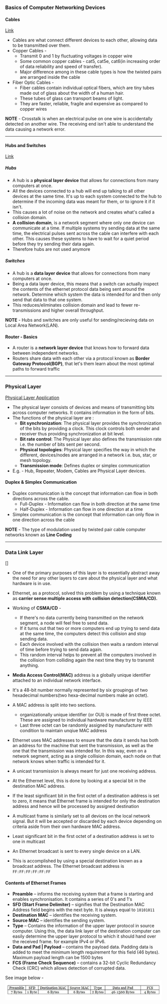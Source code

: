 ### Basics of Computer Networking Devices

#### Cables
[Link](https://www.coursera.org/learn/computer-networking/lecture/WAp4V/cables)

* Cables are what connect different devices to each other, allowing data to be transmitted over them. 
* Copper Cables - 
  * Transmit 0 and 1 by fluctuating voltages in copper wire
  * Some common copper cables - cat5, cat5e, cat6(in increasing order of data reliability and speed of transfer).
  * Major difference among in these cable types is how the twisted pairs are arranged inside the cable
* Fiber Optic Cables - 
  * Fiber cables contain individual optical fibers, which are tiny tubes made out of glass about the width of a human hair.
  * These tubes of glass can transport beams of light.
  * They are faster, reliable, fragile and expensive as compared to copper wires

**NOTE** - Crosstalk is when an electrical pulse on one wire is accidentally detected on another wire. The receiving end isn't able to understand the data causing a network error.

---

#### Hubs and Switches
[Link](https://www.coursera.org/learn/computer-networking/lecture/8rMWU/hubs-and-switches)

##### Hubs
* A hub is a **physical layer device** that allows for connections from many computers at once. 
* All the devices connected to a hub will end up talking to all other devices at the same time. It's up to each system connected to the hub to determine if the incoming data was meant for them, or to ignore it if it isn't. 
* This causes a lot of noise on the network and creates what's called a collision domain.
* **A collision domain**, is a network segment where only one device can communicate at a time. If multiple systems try sending data at the same time, the electrical pulses sent across the cable can interfere with each other. This causes these systems to have to wait for a quiet period before they try sending their data again. 
* Therefore hubs are not used anymore

##### Switches
* A hub is a **data layer device** that allows for connections from many computers at once.
* Being a data layer device, this means that a switch can actually inspect the contents of the ethernet protocol data being sent around the network. Determine which system the data is intended for and then only send that data to that one system. 
* This reduces/eliminates collision domain and lead to fewer re-transmissions and higher overall throughput.

**NOTE** - Hubs and switches are only useful for sending/recieving data on Local Area Network(LAN). 


#### Router - Basics
* A router is a **network layer device** that knows how to forward data between independent networks.
* Routers share data with each other via a protocol known as **Border Gateway Protocol(BGP)**, that let's them learn about the most optimal paths to forward traffic

---

### Physical Layer
[Physical Layer Application](https://www.geeksforgeeks.org/layers-of-osi-model/)

* The physical layer consists of devices and means of transmitting bits across computer networks. It contains information in the form of bits.
* The functions of the physical layer are :  
  * **Bit synchronization**: The physical layer provides the synchronization of the bits by providing a clock. This clock controls both sender and receiver thus providing synchronization at bit level.
  * **Bit rate control**: The Physical layer also defines the transmission rate i.e. the number of bits sent per second.
  * **Physical topologies**: Physical layer specifies the way in which the different, devices/nodes are arranged in a network i.e. bus, star, or mesh topology.
  * **Transmission mode**: Defines duplex or simplex communication
* E.g. - Hub, Repeater, Modem, Cables are Physical Layer devices. 

#### Duplex & Simplex Communication
* Duplex communication is the concept that information can flow in both directions across the cable. 
  * Full-Duplex - Information can flow in both direction at the same time
  * Half-Duplex - Information can flow in one direction at a time
* Simplex communication is the concept that information can only flow in one direction across the cable

**NOTE** - The type of modulation used by twisted pair cable computer networks known as **Line Coding**

---

### Data Link Layer
[]

* One of the primary purposes of this layer is to essentially abstract away the need for any other layers to care about the physical layer and what hardware is in use.
* Ethernet, as a protocol, solved this problem by using a technique known as **carrier sense multiple access with collision detection(CSMA/CD).**
* Working of **CSMA/CD** - 
  * If there's no data currently being transmitted on the network segment, a node will feel free to send data. 
  * If it turns out that two or more computers end up trying to send data at the same time, the computers detect this collision and stop sending data. 
  * Each device involved with the collision then waits a random interval of time before trying to send data again. 
  * This random interval helps to prevent all the computers involved in the collision from colliding again the next time they try to transmit anything.

* **Media Access Control(MAC)** address is a globally unique identifier attached to an individual network interface. 
* It's a 48-bit number normally represented by six groupings of two hexadecimal numbers(two hexa-decimal numbers make an octet).
* A MAC address is split into two sections. 
  * organizationally unique identifier (or OUI) is made of first three octet. These are assigned to individual hardware manufacturer by IEEE
  * Last three octet can be randomly assigned by manufacturer with condition to maintain unqiue MAC address

* Ethernet uses MAC addresses to ensure that the data it sends has both an address for the machine that sent the transmission, as well as the one that the transmission was intended for. In this way, even on a network segment, acting as a single collision domain, each node on that network knows when traffic is intended for it.


* A unicast transmission is always meant for just one receiving address. 
* At the Ethernet level, this is done by looking at a special bit in the destination MAC address. 
* If the least significant bit in the first octet of a destination address is set to zero, it means that Ethernet frame is intended for only the destination address and hence will be processed by assigned destination

* A multicast frame is similarly set to all devices on the local network signal. But it will be accepted or discarded by each device depending on criteria aside from their own hardware MAC address. 
* Least significant bit in the first octet of a destination address is set to one in multicast

* An Ethernet broadcast is sent to every single device on a LAN.
*  This is accomplished by using a special destination known as a broadcast address. The Ethernet broadcast address is `FF:FF:FF:FF:FF:FF`


#### Contents of Ethernet Frames

* **Preamble** – informs the receiving system that a frame is starting and enables synchronisation. It contains a series of 0's and 1's
* **SFD (Start Frame Delimiter)** – signifies that the Destination MAC Address field begins with the next byte. It is always equal to `10101011`
* **Destination MAC** – identifies the receiving system.
* **Source MAC** – identifies the sending system.
* **Type** – Contains the information of the upper layer protocol in source computer. Using this, the data link layer of the destination computer can easily determine the upper layer protocol to which it should hand over the received frame. for example IPv4 or IPv6.
* **Data and Pad | Payload** – contains the payload data. Padding data is added to meet the minimum length requirement for this field (46 bytes). Maximum payload length can be 1500 bytes
* **FCS (Frame Check Sequence)** – contains a 32-bit Cyclic Redundancy Check (CRC) which allows detection of corrupted data.

See image below - 
![Contents of Ethernet](https://github.com/vipul79321/CP_Codes/blob/main/computer-networking/images/contents-of-ethernet-frame.png)
 
